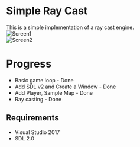 # Simple Ray Cast
This is a simple implementation of a ray cast engine.  
![Screen1](https://github.com/amroibrahim/SimpleRayCast/blob/master/img/Screen1.png)  
![Screen2](https://github.com/amroibrahim/SimpleRayCast/blob/master/img/Screen2.png)  

# Progress 
* Basic game loop - Done  
* Add SDL v2 and Create a Window - Done  
* Add Player, Sample Map - Done  
* Ray casting - Done  


## Requirements
* Visual Studio 2017  
* SDL 2.0  
